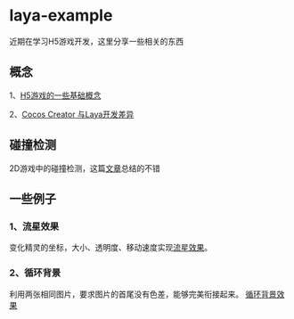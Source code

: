 # laya-example
近期在学习H5游戏开发，这里分享一些相关的东西

## 概念

1、[H5游戏的一些基础概念](https://github.com/iamaddy/laya-example/blob/master/wiki/H5%E6%B8%B8%E6%88%8F%E7%9A%84%E4%B8%80%E4%BA%9B%E5%9F%BA%E7%A1%80%E6%A6%82%E5%BF%B5.md)

2、[Cocos  Creator 与Laya开发差异](https://github.com/iamaddy/laya-example/blob/master/wiki/Cocos%20%20Creator%20%E4%B8%8ELaya%E5%BC%80%E5%8F%91%E5%B7%AE%E5%BC%82.md)

## 碰撞检测
2D游戏中的碰撞检测，这篇[文章](https://github.com/JChehe/blog/issues/8)总结的不错
## 一些例子

### 1、流星效果

变化精灵的坐标，大小、透明度、移动速度实现[流星效果](https://github.com/iamaddy/laya-example/tree/master/example/meteor)。

### 2、循环背景

利用两张相同图片，要求图片的首尾没有色差，能够完美衔接起来。
[循环背景效果](https://github.com/iamaddy/laya-example/tree/master/example/background)
